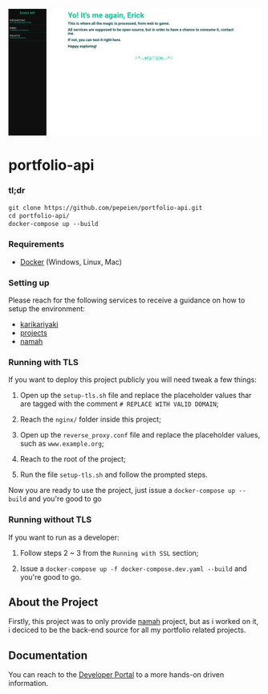 [![portfolio-api](.github/images/project-thumbnail.png)](https://api.ericodesu.com)

# portfolio-api

### tl;dr

 ```
git clone https://github.com/pepeien/portfolio-api.git
cd portfolio-api/
docker-compose up --build
```

### Requirements

- [Docker](https://docs.docker.com/engine/install) (Windows, Linux, Mac)

### Setting up

Please reach for the following services to receive a guidance on how to setup the environment:

- [karikariyaki](https://github.com/pepeien/karikariyaki-api)
- [projects](https://github.com/pepeien/projects-api)
- [namah](https://github.com/pepeien/namah-api)

### Running with TLS

If you want to deploy this project publicly you will need tweak a few things:

1. Open up the `setup-tls.sh` file and replace the placeholder values thar are tagged with the comment `# REPLACE WITH VALID DOMAIN`;

2. Reach the `nginx/` folder inside this project;

3. Open up the `reverse_proxy.conf` file and replace the placeholder values, such as `www.example.org`;

4. Reach to the root of the project;

5. Run the file `setup-tls.sh` and follow the prompted steps.
 
Now you are ready to use the project, just issue a `docker-compose up --build` and you're good to go

### Running without TLS

If you want to run as a developer:

1. Follow steps 2 ~ 3 from the `Running with SSL` section;
  
2. Issue a `docker-compose up -f docker-compose.dev.yaml --build` and you're good to go.

## About the Project

Firstly, this project was to only provide [namah](https://github.com/pepeien/namah) project, but as i worked on it, i deciced to be the back-end source for all my portfolio related projects.

## Documentation

You can reach to the [Developer Portal](https://api.ericodesu.com) to a more hands-on driven information.
